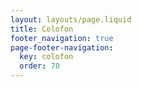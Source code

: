 ```yaml
---
layout: layouts/page.liquid
title: Colofon
footer_navigation: true
page-footer-navigation:
  key: colofon
  order: 70
---
```

